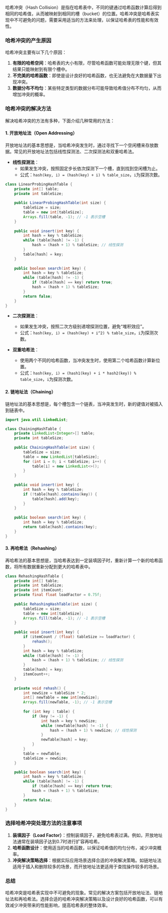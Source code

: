 哈希冲突（Hash Collision）是指在哈希表中，不同的键通过哈希函数计算后得到相同的哈希值，从而被映射到相同的槽（bucket）的位置。哈希冲突是哈希表实现中不可避免的问题，需要采用适当的方法来处理，以保证哈希表的性能和有效性。

### 哈希冲突的产生原因

哈希冲突主要有以下几个原因：

1. **有限的哈希空间**：哈希表的大小有限，尽管哈希函数可能处理无限个键，但其结果只能映射到有限个槽中。
2. **不完美的哈希函数**：即使是设计良好的哈希函数，也无法避免在大数据量下出现冲突。
3. **数据分布不均匀**：某些特定类型的数据分布可能导致哈希值分布不均匀，从而增加冲突的概率。

### 哈希冲突的解决方法

解决哈希冲突的方法有多种，下面介绍几种常用的方法：

#### 1. 开放地址法（Open Addressing）

开放地址法的基本思想是，当哈希冲突发生时，通过寻找下一个空闲槽来存放数据。常见的开放地址法包括线性探测法、二次探测法和双重哈希法。

- **线性探测法**：
  - 如果发生冲突，按照固定步长依次探测下一个槽，直到找到空闲槽为止。
  - 公式：`hash(key, i) = (hash(key) + i) % table_size`，`i`为探测次数。

```java
class LinearProbingHashTable {
    private int[] table;
    private int tableSize;
    
    public LinearProbingHashTable(int size) {
        tableSize = size;
        table = new int[tableSize];
        Arrays.fill(table, -1); // -1 表示空槽
    }
    
    public void insert(int key) {
        int hash = key % tableSize;
        while (table[hash] != -1) {
            hash = (hash + 1) % tableSize; // 线性探测
        }
        table[hash] = key;
    }
    
    public boolean search(int key) {
        int hash = key % tableSize;
        while (table[hash] != -1) {
            if (table[hash] == key) return true;
            hash = (hash + 1) % tableSize;
        }
        return false;
    }
}
```

- **二次探测法**：
  - 如果发生冲突，按照二次方级别递增探测位置，避免“堆积效应”。
  - 公式：`hash(key, i) = (hash(key) + i^2) % table_size`，`i`为探测次数。

- **双重哈希法**：
  - 使用两个不同的哈希函数，当冲突发生时，使用第二个哈希函数计算新位置。
  - 公式：`hash(key, i) = (hash1(key) + i * hash2(key)) % table_size`，`i`为探测次数。

#### 2. 链地址法（Chaining）

链地址法的基本思想是，每个槽包含一个链表，当冲突发生时，新的键值对被插入到链表中。

```java
import java.util.LinkedList;

class ChainingHashTable {
    private LinkedList<Integer>[] table;
    private int tableSize;
    
    public ChainingHashTable(int size) {
        tableSize = size;
        table = new LinkedList[tableSize];
        for (int i = 0; i < tableSize; i++) {
            table[i] = new LinkedList<>();
        }
    }
    
    public void insert(int key) {
        int hash = key % tableSize;
        if (!table[hash].contains(key)) {
            table[hash].add(key);
        }
    }
    
    public boolean search(int key) {
        int hash = key % tableSize;
        return table[hash].contains(key);
    }
}
```

#### 3. 再哈希法（Rehashing）

再哈希法的基本思想是，当哈希表达到一定装填因子时，重新计算一个新的哈希函数，将所有数据重新分配到更大的哈希表中。

```java
class RehashingHashTable {
    private int[] table;
    private int tableSize;
    private int itemCount;
    private final float loadFactor = 0.75f;
    
    public RehashingHashTable(int size) {
        tableSize = size;
        table = new int[tableSize];
        Arrays.fill(table, -1); // -1 表示空槽
    }
    
    public void insert(int key) {
        if (itemCount / (float) tableSize >= loadFactor) {
            rehash();
        }
        int hash = key % tableSize;
        while (table[hash] != -1) {
            hash = (hash + 1) % tableSize; // 线性探测
        }
        table[hash] = key;
        itemCount++;
    }
    
    private void rehash() {
        int newSize = tableSize * 2;
        int[] newTable = new int[newSize];
        Arrays.fill(newTable, -1); // -1 表示空槽
        
        for (int key : table) {
            if (key != -1) {
                int hash = key % newSize;
                while (newTable[hash] != -1) {
                    hash = (hash + 1) % newSize; // 线性探测
                }
                newTable[hash] = key;
            }
        }
        table = newTable;
        tableSize = newSize;
    }

    public boolean search(int key) {
        int hash = key % tableSize;
        while (table[hash] != -1) {
            if (table[hash] == key) return true;
            hash = (hash + 1) % tableSize;
        }
        return false;
    }
}
```

### 选择哈希冲突处理方法的注意事项

1. **装填因子（Load Factor）**：控制装填因子，避免哈希表过满。例如，开放地址法通常在装填因子达到0.7时进行扩容再哈希。
2. **哈希函数设计**：使用适当的哈希函数，以保证哈希值的均匀分布，减少冲突概率。
3. **冲突解决策略选择**：根据实际应用场景选择合适的冲突解决策略。如链地址法适用于插入和删除较多的场景，而开放地址法更适用于查找操作较多的场景。

### 总结

哈希冲突是哈希表实现中不可避免的现象。常见的解决方案包括开放地址法、链地址法和再哈希法。选择合适的哈希冲突解决策略以及设计良好的哈希函数，可以有效减少冲突带来的性能影响，提高哈希表的整体效率。